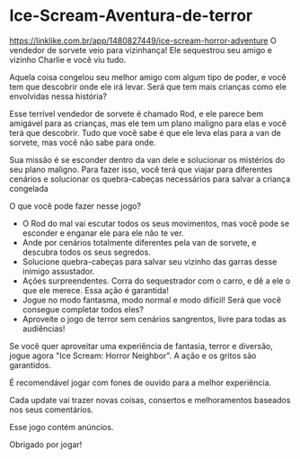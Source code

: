 # Ice-Scream-Aventura-de-terror
https://linklike.com.br/app/1480827449/ice-scream-horror-adventure
O vendedor de sorvete veio para vizinhança! Ele sequestrou seu amigo e vizinho Charlie e você viu tudo.

Aquela coisa congelou seu melhor amigo com algum tipo de poder, e você tem que descobrir onde ele irá levar. Será que tem mais crianças como ele envolvidas nessa história?

Esse terrível vendedor de sorvete é chamado Rod, e ele parece bem amigável para as crianças, mas ele tem um plano maligno para elas e você terá que descobrir. Tudo que você sabe é que ele leva elas para a van de sorvete, mas você não sabe para onde.

Sua missão é se esconder dentro da van dele e solucionar os mistérios do seu plano maligno. Para fazer isso, você terá que viajar para diferentes cenários e solucionar os quebra-cabeças necessários para salvar a criança congelada

O que você pode fazer nesse jogo?

- O Rod do mal vai escutar todos os seus movimentos, mas você pode se esconder e enganar ele para ele não te ver.
- Ande por cenários totalmente diferentes pela van de sorvete, e descubra todos os seus segredos.
- Solucione quebra-cabeças para salvar seu vizinho das garras desse inimigo assustador.
- Ações surpreendentes. Corra do sequestrador com o carro, e dê a ele o que ele merece. Essa ação é garantida!
- Jogue no modo fantasma, modo normal e modo difícil! Será que você consegue completar todos eles?
- Aproveite o jogo de terror sem cenários sangrentos, livre para todas as audiências!

Se você quer aproveitar uma experiência de fantasia, terror e diversão, jogue agora "Ice Scream: Horror Neighbor". A ação e os gritos são garantidos.

É recomendável jogar com fones de ouvido para a melhor experiência.

Cada update vai trazer novas coisas, consertos e melhoramentos baseados nos seus comentários.

Esse jogo contém anúncios.

Obrigado por jogar!
